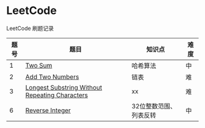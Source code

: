 # LeetCode
LeetCode 刷题记录

| 题号| 题目 | 知识点 | 难度 |
| ------ | ------ | ------ | ------ |
| 1 | [Two Sum](/LeetCode/Two_Sum.py)| 哈希算法 | 中 |
| 2 | [Add Two Numbers](/LeetCode/Add_Two_Numbers.py)| 链表 | 难 |
| 3 | [Longest Substring Without Repeating Characters](/LeetCode/Add_Two_Numbers.py)| xx | 难 |
| 6 | [Reverse Integer](/LeetCode/Reverse_Integer.py)| 32位整数范围、列表反转 | 中 |

